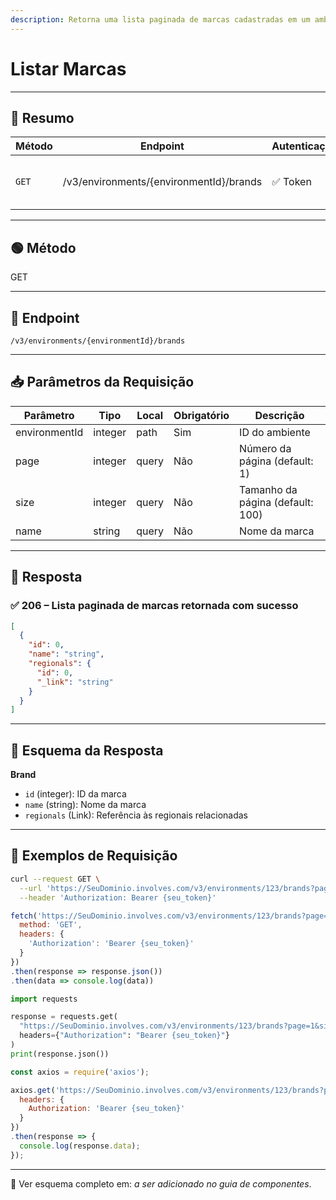 ```yaml
---
description: Retorna uma lista paginada de marcas cadastradas em um ambiente.
---
```


# Listar Marcas

***

## 🧾 Resumo

| Método | Endpoint                                | Autenticação | Descrição                    |
| ------ | --------------------------------------- | ------------ | ---------------------------- |
| `GET`  | /v3/environments/{environmentId}/brands | ✅ Token      | Lista de marcas por ambiente |

***

## 🟢 Método

GET

***

## 🔗 Endpoint

`/v3/environments/{environmentId}/brands`

***

## 📥 Parâmetros da Requisição

| Parâmetro     | Tipo    | Local | Obrigatório | Descrição                        |
| ------------- | ------- | ----- | ----------- | -------------------------------- |
| environmentId | integer | path  | Sim         | ID do ambiente                   |
| page          | integer | query | Não         | Número da página (default: 1)    |
| size          | integer | query | Não         | Tamanho da página (default: 100) |
| name          | string  | query | Não         | Nome da marca                    |

***

## 🔄 Resposta

### ✅ 206 – Lista paginada de marcas retornada com sucesso

```json
[
  {
    "id": 0,
    "name": "string",
    "regionals": {
      "id": 0,
      "_link": "string"
    }
  }
]
```

***

## 🧬 Esquema da Resposta

**Brand**

* `id` (integer): ID da marca
* `name` (string): Nome da marca
* `regionals` (Link): Referência às regionais relacionadas

***

## 📘 Exemplos de Requisição

```bash
curl --request GET \
  --url 'https://SeuDominio.involves.com/v3/environments/123/brands?page=1&size=50' \
  --header 'Authorization: Bearer {seu_token}'
```

```javascript
fetch('https://SeuDominio.involves.com/v3/environments/123/brands?page=1&size=50', {
  method: 'GET',
  headers: {
    'Authorization': 'Bearer {seu_token}'
  }
})
.then(response => response.json())
.then(data => console.log(data))
```

```python
import requests

response = requests.get(
  "https://SeuDominio.involves.com/v3/environments/123/brands?page=1&size=50",
  headers={"Authorization": "Bearer {seu_token}"}
)
print(response.json())
```

```javascript
const axios = require('axios');

axios.get('https://SeuDominio.involves.com/v3/environments/123/brands?page=1&size=50', {
  headers: {
    Authorization: 'Bearer {seu_token}'
  }
})
.then(response => {
  console.log(response.data);
});
```

***

📎 Ver esquema completo em: _a ser adicionado no guia de componentes_.
